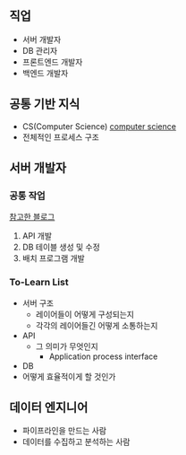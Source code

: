 ## 직업

* 서버 개발자
* DB 관리자
* 프론트엔드 개발자
* 백엔드 개발자

## 공통 기반 지식

* CS(Computer Science)
[computer science](https://github.com/JaeYeopHan/Interview_Question_for_Beginner/blob/master/README.md#part-1-전산-기초)
* 전체적인 프로세스 구조

## 서버 개발자

### 공통 작업

[참고한 블로그](https://cholol.tistory.com/482)

1. API 개발
2. DB 테이블 생성 및 수정
3. 배치 프로그램 개발

### To-Learn List

* 서버 구조
	* 레이어들이 어떻게 구성되는지
	* 각각의 레이어들긴 어떻게 소통하는지
* API
	* 그 의미가 무엇인지
		* Application process interface
* DB
* 어떻게 효율적이게 할 것인가

## 데이터 엔지니어
 
* 파이프라인을 만드는 사람
* 데이터를 수집하고 분석하는 사람
